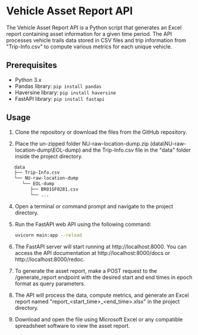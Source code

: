 # Vehicle Asset Report API

The Vehicle Asset Report API is a Python script that generates an Excel report containing asset information for a given time period. The API processes vehicle trails data stored in CSV files and trip information from "Trip-Info.csv" to compute various metrics for each unique vehicle.

## Prerequisites

- Python 3.x
- Pandas library: `pip install pandas`
- Haversine library: `pip install haversine`
- FastAPI library: `pip install fastapi`

## Usage

1. Clone the repository or download the files from the GitHub repository.

2. Place the un-zipped folder NU-raw-location-dump.zip (data\NU-raw-location-dump\EOL-dump) and the Trip-Info.csv file in the "data" folder inside the project directory.
```bash
   data
   ├── Trip-Info.csv
   └── NU-raw-location-dump
      └── EOL-dump
         ├── BR01GF0281.csv
         └── ...
```

4. Open a terminal or command prompt and navigate to the project directory.

5. Run the FastAPI web API using the following command:

   ```bash
   uvicorn main:app --reload

1. The FastAPI server will start running at http://localhost:8000. You can access the API documentation at http://localhost:8000/docs or http://localhost:8000/redoc.

2. To generate the asset report, make a POST request to the /generate_report endpoint with the desired start and end times in epoch format as query parameters.

3. The API will process the data, compute metrics, and generate an Excel report named "report_<start_time>_<end_time>.xlsx" in the project directory.

4. Download and open the file using Microsoft Excel or any compatible spreadsheet software to view the asset report.
